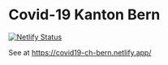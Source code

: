 # Covid-19 Kanton Bern
[![Netlify Status](https://api.netlify.com/api/v1/badges/feff36b1-fc85-4570-bc45-6703d4eb27d0/deploy-status)](https://app.netlify.com/sites/covid19-ch-bern/deploys)

See at https://covid19-ch-bern.netlify.app/
